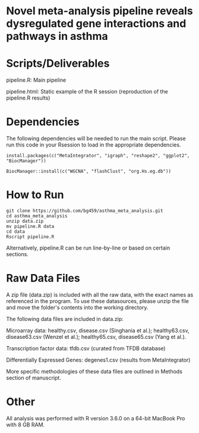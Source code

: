 # Novel meta-analysis pipeline reveals dysregulated gene interactions and pathways in asthma



# Scripts/Deliverables 

pipeline.R: Main pipeline

pipeline.html: Static example of the R session (reproduction of the pipeline.R results)

# Dependencies

The following dependencies will be needed to run the main script. Please run this code in your Rsession to load in the appropriate dependencies.

```install.packages(c("MetaIntegrator", "igraph", "reshape2", "ggplot2", "BiocManager"))```


```BiocManager::install(c("WGCNA", "flashClust", "org.Hs.eg.db"))```

# How to Run

```
git clone https://github.com/bg459/asthma_meta_analysis.git
cd asthma_meta_analysis
unzip data.zip
mv pipeline.R data
cd data
Rscript pipeline.R
```
Alternatively, pipeline.R can be run line-by-line or based on certain sections.
# Raw Data Files

A zip file (data.zip) is included with all the raw data, with the exact names as referenced in the program. To use these datasources, please unzip the file and move the folder's contents into the working directory. 

The following data files are included in data.zip: 

Microarray data: healthy.csv, disease.csv (Singhania et al.); healthy63.csv, disease63.csv (Wenzel et al.); healthy65.csv, disease65.csv (Yang et al.).

Transcription factor data: tfdb.csv (curated from TFDB database)

Differentially Expressed Genes: degenes1.csv (results from MetaIntegrator)

More specific methodologies of these data files are outlined in Methods section of manuscript.

# Other

All analysis was performed with R version 3.6.0 on a 64-bit MacBook Pro with 8 GB RAM. 
